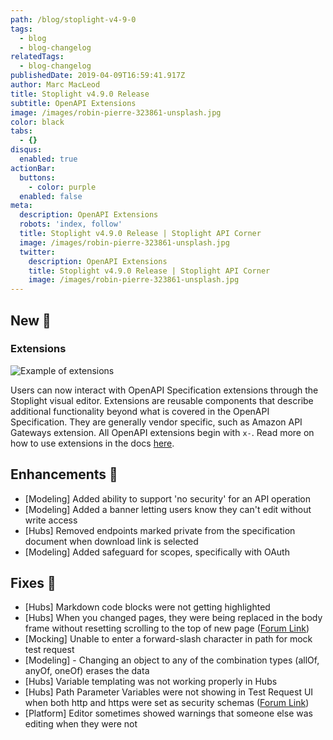 ```yaml
---
path: /blog/stoplight-v4-9-0
tags:
  - blog
  - blog-changelog
relatedTags:
  - blog-changelog
publishedDate: 2019-04-09T16:59:41.917Z
author: Marc MacLeod
title: Stoplight v4.9.0 Release
subtitle: OpenAPI Extensions
image: /images/robin-pierre-323861-unsplash.jpg
color: black
tabs:
  - {}
disqus:
  enabled: true
actionBar:
  buttons:
    - color: purple
  enabled: false
meta:
  description: OpenAPI Extensions
  robots: 'index, follow'
  title: Stoplight v4.9.0 Release | Stoplight API Corner
  image: /images/robin-pierre-323861-unsplash.jpg
  twitter:
    description: OpenAPI Extensions
    title: Stoplight v4.9.0 Release | Stoplight API Corner
    image: /images/robin-pierre-323861-unsplash.jpg
---
```

## New 🚀

### Extensions

![Example of extensions](/images/extensions.png)

Users can now interact with OpenAPI Specification extensions through the Stoplight visual editor. Extensions are reusable components that describe additional functionality beyond what is covered in the OpenAPI Specification. They are generally vendor specific, such as Amazon API Gateways extension. All OpenAPI extensions begin with `x-`. Read more on how to use extensions in the docs [here](https://docs.stoplight.io/modeling/modeling-with-openapi/openapi-extensions).

## Enhancements 💪

* \[Modeling] Added ability to support 'no security' for an API operation
* \[Modeling] Added a banner letting users know they can't edit without write access
* \[Hubs] Removed endpoints marked private from the specification document when download link is selected
* \[Modeling] Added safeguard for scopes, specifically with OAuth

## Fixes 🔧

* \[Hubs] Markdown code blocks were not getting highlighted
* \[Hubs] When you changed pages, they were being replaced in the body frame without resetting scrolling to the top of new page ([Forum Link](https://community.stoplight.io/t/pages-open-in-weird-spots]))
* \[Mocking] Unable to enter a forward-slash character in path for mock test request
* \[Modeling] - Changing an object to any of the combination types (allOf, anyOf, oneOf) erases the data
* \[Hubs] Variable templating was not working properly in Hubs
* \[Hubs] Path Parameter Variables were not showing in Test Request UI when both http and https were set as security schemas ([Forum Link](https://community.stoplight.io/t/variables-missing-from-code-generator-forms))
* \[Platform] Editor sometimes showed warnings that someone else was editing when they were not
